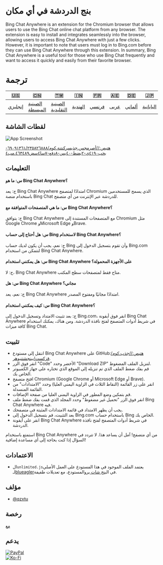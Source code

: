 # بنج الدردشة في أي مكان

Bing Chat Anywhere is an extension for the Chromium browser that allows users to use the Bing Chat online chat platform from any browser. The extension is easy to install and integrates seamlessly into the browser, allowing users to access Bing Chat Anywhere with just a few clicks. However, it is important to note that users must log in to Bing.com before they can use Bing Chat Anywhere through this extension. In summary, Bing Chat Anywhere is a useful tool for those who use Bing Chat frequently and want to access it quickly and easily from their favorite browser.

# ترجمة

| 🇺🇸                 | 🇨🇳                               | 🇹🇼                                 | 🇮🇳                    | 🇫🇷                  | 🇦🇪                 | 🇩🇪                   | 🇯🇵                      | 🇪🇸                      |
| -------------------- | ---------------------------------- | ------------------------------------ | ----------------------- | --------------------- | -------------------- | ---------------------- | ------------------------- | ------------------------- |
| [إنجليزي](README.md) | [الصينية المبسطة](README.zh-CN.md) | [الصينية التقليدية](README.zh-TW.md) | [الهندية](README.hi.md) | [فرنسي](README.fr.md) | [عربى](README.ar.md) | [ألماني](README.de.md) | [اليابانية](README.ja.md) | [الأسبانية](README.es.md) |

## لقطات الشاشة

![App Screenshot](https://cdn.discordapp.com/attachments/1008195045960204349/1102732612340043807/New_Website_Blue_Mockup_Instagram_-_Laptop.gif)

[هتبص://أصرمجس.جذبسركنتنة.كوم/٦٩٠٩١٣٦١/٢٣٥٨٢٦٨٨٨-بحب٤١٩٠ي-٢بضط-٤٠يس-٨دفع-٧سا٤سض٤٦٣٤٨٩.مب٤](https://user-images.githubusercontent.com/69091361/235826888-b7b4190e-2b86-40ec-8df3-7ca4c8463489.mp4)

## التعليمات

#### س: ما هو Bing Chat Anywhere؟

ج: يعد Bing Chat Anywhere امتدادًا لمتصفح Chromium الذي يسمح للمستخدمين باستخدام منصة Bing Chat للدردشة عبر الإنترنت من أي متصفح.

#### س: ما هي المتصفحات المتوافقة مع Bing Chat Anywhere؟

ج: يتوافق Bing Chat Anywhere مع المتصفحات المستندة إلى Chromium مثل Google Chrome وMicrosoft Edge وBrave.

#### س: هل أحتاج إلى حساب Bing لاستخدام Bing Chat Anywhere؟

ج: نعم، يجب أن يكون لديك حساب Bing وأن تقوم بتسجيل الدخول إلى Bing.com لتتمكن من استخدام Bing Chat Anywhere.

#### س: هل يمكنني استخدام Bing Chat Anywhere على الأجهزة المحمولة؟

ج: لا، Bing Chat Anywhere متاح فقط لمتصفحات سطح المكتب.

#### س: هل Bing Chat Anywhere مجاني؟

ج: نعم، يعد Bing Chat Anywhere امتدادًا مجانيًا ومفتوح المصدر.

#### س: كيف يمكنني استخدام Bing Chat Anywhere؟

ج: بعد تثبيت الامتداد وتسجيل الدخول إلى Bing.com، انقر فوق أيقونة Bing Chat Anywhere في شريط أدوات المتصفح لفتح نافذة الدردشة. ومن هناك، يمكنك استخدام كافة ميزات Bing Chat.

## تثبيت

-   انتقل إلى مستودع Bing Chat Anywhere على GitHub:[هتبص://جذب.كوم/قزكست/بينجشتنيوهر](https://github.com/qzxtu/Bing-Chat-Anywhere).
-   انقر فوق الزر "Code" الأخضر وحدد "Download ZIP" لتنزيل الملف المضغوط.
-   قم بفك ضغط الملف الذي تم تنزيله إلى الموقع الذي تختاره على جهاز الكمبيوتر الخاص بك.
-   افتح متصفح Chromium (Google Chrome أو Microsoft Edge أو Brave).
-   انقر على زر القائمة (النقاط الثلاث في الزاوية اليمنى العليا) وحدد "الامتدادات" من القائمة المنسدلة.
-   قم بتمكين وضع المطور في الزاوية اليمنى العليا من صفحة الإضافات.
-   انقر فوق الزر "تحميل غير مضغوط" وحدد المجلد الذي قمت بفك ضغط ملف Bing Chat Anywhere فيه.
-   يجب أن يظهر الامتداد في قائمة الامتدادات المثبتة في متصفحك.
-   بعد التثبيت، قم بتسجيل الدخول إلى Bing.com باستخدام حساب Bing الخاص بك.
-   انقر على أيقونة Bing Chat Anywhere في شريط أدوات المتصفح لفتح نافذة الدردشة.

استمتع باستخدام Bing Chat Anywhere من أي متصفح!
آمل أن يساعد هذا. لا تتردد في السؤال إذا كنت بحاجة إلى أي مساعدة إضافية!

## الاعتمادات

-   ال`unlimited.js`يعتمد الملف الموجود في هذا المستودع على العمل الأصلي لـ[blueagler](https://github.com/blueagler)في ال[بنج شات برو](https://github.com/blueagler/Bing-Chat-Pro)المستودع، مع تعديلات طفيفة.

## مؤلف

-   [@qzxtu](https://www.github.com/qzxtu)

## رخصة

[مع](https://choosealicense.com/licenses/mit/)

## يدعم

[![PayPal](https://img.shields.io/badge/PayPal-00457C?style=for-the-badge&logo=paypal&logoColor=white)](https://paypal.me/nova355killer)  
[![Ko-Fi](https://img.shields.io/badge/kofi-00457C?style=for-the-badge&logo=ko-fi&logoColor=white)](https://ko-fi.com/nova355)
